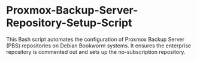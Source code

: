 # Proxmox-Backup-Server-Repository-Setup-Script
This Bash script automates the configuration of Proxmox Backup Server (PBS) repositories on Debian Bookworm systems. It ensures the enterprise repository is commented out and sets up the no-subscription repository.
